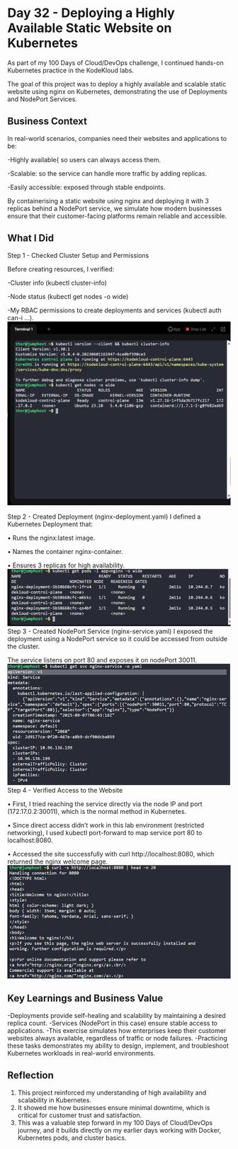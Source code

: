# Day 32 - Deploying a Highly Available Static Website on Kubernetes

As part of my 100 Days of Cloud/DevOps challenge, I continued hands-on Kubernetes practice in the KodeKloud labs.

The goal of this project was to deploy a highly available and scalable static website using nginx on Kubernetes, demonstrating the use of Deployments and NodePort Services.

## Business Context
In real-world scenarios, companies need their websites and applications to be:

-Highly available{ so users can always access them.

-Scalable: so the service can handle more traffic by adding replicas.

-Easily accessible: exposed through stable endpoints.

By containerising a static website using nginx and deploying it with 3 replicas behind a NodePort service, we simulate how modern businesses ensure that their customer-facing platforms remain reliable and accessible.

## What I Did
Step 1 - Checked Cluster Setup and Permissions

Before creating resources, I verified:

-Cluster info (kubectl cluster-info)

-Node status (kubectl get nodes -o wide)

-My RBAC permissions to create deployments and services (kubectl auth can-i ...).
![Screenshot](screenshots/cluster-nodes.png)

Step 2 - Created Deployment (nginx-deployment.yaml)
I defined a Kubernetes Deployment that:

•	Runs the nginx:latest image.

•	Names the container nginx-container.

•	Ensures 3 replicas for high availability.
![Screenshot](screenshots/pods-running.png)
Step 3 - Created NodePort Service (nginx-service.yaml)
I exposed the deployment using a NodePort service so it could be accessed from outside the cluster.

The service listens on port 80 and exposes it on nodePort 30011.
![Screenshot](screenshots/service-created.png)
Step 4 - Verified Access to the Website

•	First, I tried reaching the service directly via the node IP and port (172.17.0.2:30011), which is the normal method in Kubernetes.

•	Since direct access didn’t work in this lab environment (restricted networking), I used kubectl port-forward to map service port 80 to localhost:8080.

•	Accessed the site successfully with curl http://localhost:8080, which returned the nginx welcome page.
![Screenshot](screenshots/curl-local-host.png)
## Key Learnings and Business Value
-Deployments provide self-healing and scalability by maintaining a desired replica count.
-Services (NodePort in this case) ensure stable access to applications.
-This exercise simulates how enterprises keep their customer websites always available, regardless of traffic or node failures.
-Practicing these tasks demonstrates my ability to design, implement, and troubleshoot Kubernetes workloads in real-world environments.

## Reflection
1. This project reinforced my understanding of high availability and scalability in Kubernetes.
2. It showed me how businesses ensure minimal downtime, which is critical for customer trust and satisfaction.
3. This was a valuable step forward in my 100 Days of Cloud/DevOps journey, and it builds directly on my earlier days working with Docker, Kubernetes pods, and cluster basics.

